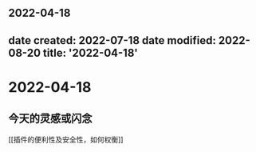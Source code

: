 2022-04-18
---
date created: 2022-07-18
date modified: 2022-08-20
title: '2022-04-18'
---

# 2022-04-18

## 今天的灵感或闪念

[[插件的便利性及安全性，如何权衡]]
